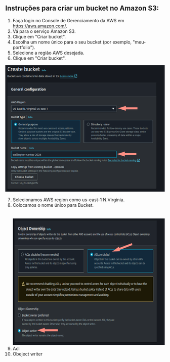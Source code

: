<body>
    <h2>Instruções para criar um bucket no Amazon S3:</h2>
    <ol>
        <li>Faça login no Console de Gerenciamento da AWS em <a href="https://aws.amazon.com/">https://aws.amazon.com/</a>.</li>
        <li>Vá para o serviço Amazon S3.</li>
        <li>Clique em "Criar bucket".</li>
        <li>Escolha um nome único para o seu bucket (por exemplo, "meu-portfolio").</li>
        <li>Selecione a região AWS desejada.</li>
        <li>Clique em "Criar bucket".</li>
    </ol>

<div>
    <img src="img/01.drawio.png" alt="Descrição da imagem" height="400" width="800">
</div>

<ol start="7">
    <li>Selecionamos AWS region como us-east-1 N.Virginia.</li>
    <li>Colocamos o nome único para Bucket.</li>
<br><br><div>
    <img src="img/02.drawio.png" alt="Descrição da imagem" height="400" width="800">
</div>
    <li>Acl</li>
    <li>Obeject writer</li>
    
</ol>
</body>